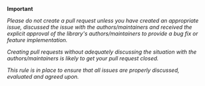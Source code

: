 **Important**

_Please do not create a pull request unless you have created an appropriate issue, discussed the issue with the authors/maintainers and received the explicit approval of the library's authors/maintainers to provide a bug fix or feature implementation._

_Creating pull requests without adequately discussing the situation with the authors/maintainers is likely to get your pull request closed._

_This rule is in place to ensure that all issues are properly discussed, evaluated and agreed upon._

